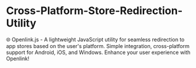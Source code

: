 # Cross-Platform-Store-Redirection-Utility
🌐 Openlink.js - A lightweight JavaScript utility for seamless redirection to app stores based on the user's platform. Simple integration, cross-platform support for Android, iOS, and Windows. Enhance your user experience with Openlink!
